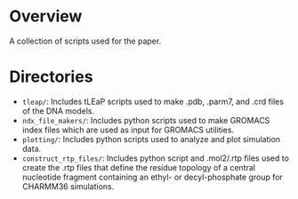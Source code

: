 # Overview 

A collection of scripts used for the paper.

# Directories

* `tleap/`: Includes tLEaP scripts used to make .pdb, .parm7, and .crd files of the DNA models.
* `ndx_file_makers/`: Includes python scripts used to make GROMACS index files which are used as input for GROMACS utilities.
* `plotting/`: Includes python scripts used to analyze and plot simulation data.
* `construct_rtp_files/`: Includes python script and .mol2/.rtp files used to create the .rtp files that define the residue topology of a central nucleotide fragment containing an ethyl- or decyl-phosphate group for CHARMM36 simulations.
